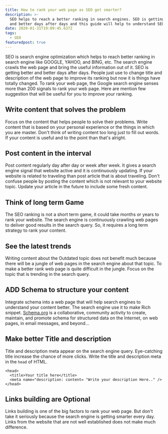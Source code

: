```yaml
---
title: How to rank your web page as SEO get smarter?
description: >-
  SEO helps to reach a better ranking in search engines. SEO is getting better
  and better days after days and this guide will help to understand SEO better.
date: 2020-01-31T19:09:45.637Z
tags:
  - SEO
featuredpost: true
---
```

SEO is search engine optimization which helps to reach better ranking in search engine like GOOGLE, YAHOO, and BING, etc. The search engine crawls the web page and bring the useful information out of it. SEO is getting better and better days after days. People just use to change title and description of the web page to improve its ranking but now it is things have totally changed. To rank your web page, the Google search engine senses more than 200 signals to rank your web page. Here are mention few suggestion that will be useful for you to improve your ranking.

## Write content that solves the problem

Focus on the content that helps people to solve their problems. Write content that is based on your personal experience or the things in which you are master. Don't think of writing content too long just to fill out words. If your content is useful and to the point than that's alright.

## Post content in the interval

Post content regularly day after day or week after week. It gives a search engine signal that website active and it is continuously updating. If your website is related to traveling than post article that is about traveling. Don't confuse people by posting the content which is not relevant to your website topic.  Update your article in the future to include some fresh content.

## Think of long term Game

The SEO ranking is not a short term game, it could take months or years to rank your website. The search engine is continuously crawling web pages to deliver good results in the search query. So, it requires a long term strategy to rank your content.

## See the latest trends

Writing content about the Outdated topic does not benefit much because there will be a jungle of web pages in the search engine about that topic. To make a better rank web page is quite difficult in the jungle. Focus on the topic that is trending in the search query.

## ADD Schema to structure your content

Integrate schema into a web page that will help search engines to understand your content better. The search engine use it to make Rich snippet. [Schema.org](https://schema.org) is a collaborative, community activity to create, maintain, and promote schema for structured data on the Internet, on web pages, in email messages, and beyond...

## Make better Title and description

Title and description meta appear on the search engine query. Eye-catching title increase the chance of more clicks.  Write the title and description meta in the `head` of HTML.
```
<head>
  <title>Your title here</title>
  <meta name="description: content= "Write your description Here.." />
</head>
```

## Links building are Optional

Links building is one of the big factors to rank your web page. But don't take it seriously because the search engine is getting smarter every day. Links from the website that are not well established does not make much difference.
